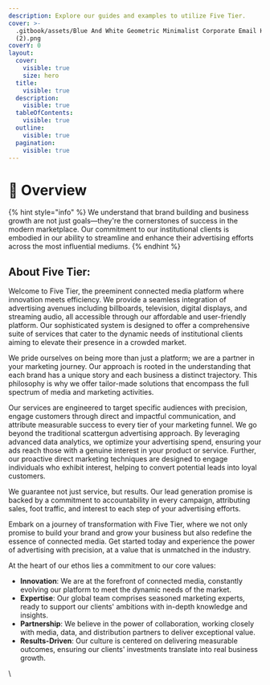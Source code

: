 ```yaml
---
description: Explore our guides and examples to utilize Five Tier.
cover: >-
  .gitbook/assets/Blue And White Geometric Minimalist Corporate Email Header
  (2).png
coverY: 0
layout:
  cover:
    visible: true
    size: hero
  title:
    visible: true
  description:
    visible: true
  tableOfContents:
    visible: true
  outline:
    visible: true
  pagination:
    visible: true
---
```


# 🏢 Overview

{% hint style="info" %}
We understand that brand building and business growth are not just goals—they're the cornerstones of success in the modern marketplace. Our commitment to our institutional clients is embodied in our ability to streamline and enhance their advertising efforts across the most influential mediums.
{% endhint %}

## About Five Tier:

Welcome to Five Tier, the preeminent connected media platform where innovation meets efficiency. We provide a seamless integration of advertising avenues including billboards, television, digital displays, and streaming audio, all accessible through our affordable and user-friendly platform. Our sophisticated system is designed to offer a comprehensive suite of services that cater to the dynamic needs of institutional clients aiming to elevate their presence in a crowded market.

We pride ourselves on being more than just a platform; we are a partner in your marketing journey. Our approach is rooted in the understanding that each brand has a unique story and each business a distinct trajectory. This philosophy is why we offer tailor-made solutions that encompass the full spectrum of media and marketing activities.

Our services are engineered to target specific audiences with precision, engage customers through direct and impactful communication, and attribute measurable success to every tier of your marketing funnel. We go beyond the traditional scattergun advertising approach. By leveraging advanced data analytics, we optimize your advertising spend, ensuring your ads reach those with a genuine interest in your product or service. Further, our proactive direct marketing techniques are designed to engage individuals who exhibit interest, helping to convert potential leads into loyal customers.

We guarantee not just service, but results. Our lead generation promise is backed by a commitment to accountability in every campaign, attributing sales, foot traffic, and interest to each step of your advertising efforts.

Embark on a journey of transformation with Five Tier, where we not only promise to build your brand and grow your business but also redefine the essence of connected media. Get started today and experience the power of advertising with precision, at a value that is unmatched in the industry.

At the heart of our ethos lies a commitment to our core values:

* **Innovation**: We are at the forefront of connected media, constantly evolving our platform to meet the dynamic needs of the market.
* **Expertise**: Our global team comprises seasoned marketing experts, ready to support our clients' ambitions with in-depth knowledge and insights.
* **Partnership**: We believe in the power of collaboration, working closely with media, data, and distribution partners to deliver exceptional value.
* **Results-Driven**: Our culture is centered on delivering measurable outcomes, ensuring our clients' investments translate into real business growth.

\
